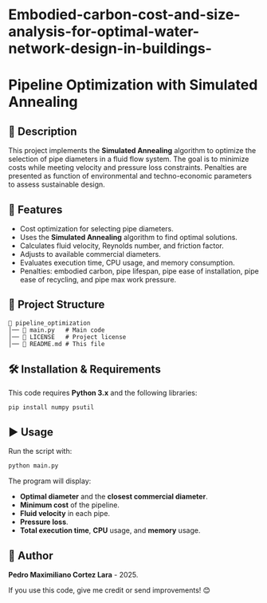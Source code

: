 # Embodied-carbon-cost-and-size-analysis-for-optimal-water-network-design-in-buildings-
# Pipeline Optimization with Simulated Annealing

## 📌 Description
This project implements the **Simulated Annealing** algorithm to optimize the selection of pipe diameters in a fluid flow system. The goal is to minimize costs while meeting velocity and pressure loss constraints. Penalties are presented as function of environmental and techno-economic parameters to assess sustainable design. 

## 🚀 Features
- Cost optimization for selecting pipe diameters.
- Uses the **Simulated Annealing** algorithm to find optimal solutions.
- Calculates fluid velocity, Reynolds number, and friction factor.
- Adjusts to available commercial diameters.
- Evaluates execution time, CPU usage, and memory consumption.
- Penalties: embodied carbon, pipe lifespan, pipe ease of installation, pipe ease of recycling, and pipe max work pressure.

## 📂 Project Structure
```
📁 pipeline_optimization
│── 📄 main.py   # Main code
│── 📄 LICENSE   # Project license
│── 📄 README.md # This file
```

## 🛠 Installation & Requirements
This code requires **Python 3.x** and the following libraries:

```bash
pip install numpy psutil
```

## ▶️ Usage
Run the script with:

```bash
python main.py
```

The program will display:
- **Optimal diameter** and the **closest commercial diameter**.
- **Minimum cost** of the pipeline.
- **Fluid velocity** in each pipe.
- **Pressure loss**.
- **Total execution time**, **CPU** usage, and **memory** usage.

## 👤 Author
**Pedro Maximiliano Cortez Lara** - 2025.

If you use this code, give me credit or send improvements! 😊



